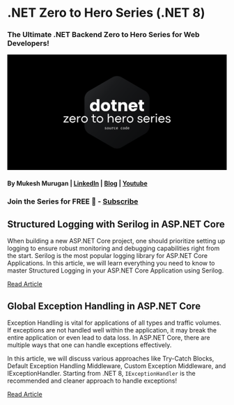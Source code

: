# .NET Zero to Hero Series (.NET 8)

### The Ultimate .NET Backend Zero to Hero Series for Web Developers!

![.NET Zero to Hero Series](/assets/NET%20Zero%20to%20Hero%20Series%20Source%20Code.png)

#### By Mukesh Murugan | [LinkedIn](https://www.linkedin.com/in/iammukeshm/) | [Blog](https://www.codewithmukesh.com) | [Youtube](https://www.youtube.com/@codewithmukesh?sub_confirmation=1)

### Join the Series for FREE 🎉 - [Subscribe](https://codewithmukesh.com/newsletter/join)

## Structured Logging with Serilog in ASP.NET Core

When building a new ASP.NET Core project, one should prioritize setting up logging to ensure robust monitoring and debugging capabilities right from the start. Serilog is the most popular logging library for ASP.NET Core Applications. In this article, we will learn everything you need to know to master Structured Logging in your ASP.NET Core Application using Serilog.

[Read Article](https://codewithmukesh.com/blog/structured-logging-with-serilog-in-aspnet-core/)

## Global Exception Handling in ASP.NET Core

Exception Handling is vital for applications of all types and traffic volumes. If exceptions are not handled well within the application, it may break the entire application or even lead to data loss. In ASP.NET Core, there are multiple ways that one can handle exceptions effectively.

In this article, we will discuss various approaches like Try-Catch Blocks, Default Exception Handling Middleware, Custom Exception Middleware, and IExceptionHandler. Starting from .NET 8, `IExceptionHandler` is the recommended and cleaner approach to handle exceptions!

[Read Article](https://codewithmukesh.com/blog/global-exception-handling-in-aspnet-core/)
